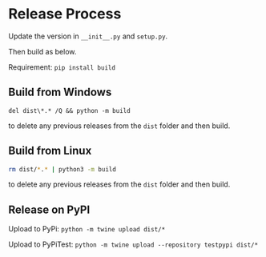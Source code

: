 # Release Process

Update the version in `__init__.py` and `setup.py`.

Then build as below.

Requirement: `pip install build`

## Build from Windows

```
del dist\*.* /Q && python -m build
```

to delete any previous releases from the `dist` folder and then build.

## Build from Linux

```bash
rm dist/*.* | python3 -m build
```

to delete any previous releases from the `dist` folder and then build.


## Release on PyPI

   
Upload to PyPi: `python -m twine upload dist/*` 

Upload to PyPiTest: `python -m twine upload --repository testpypi dist/*`
